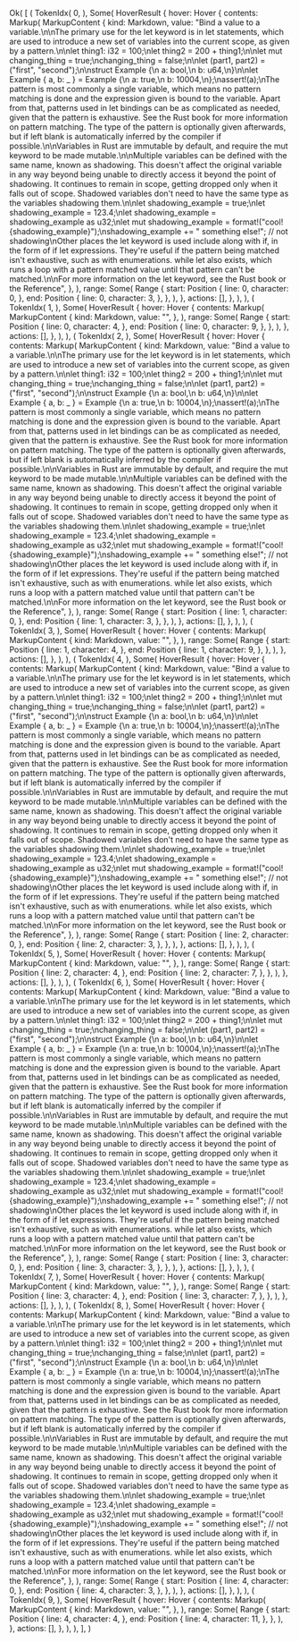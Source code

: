 Ok(
    [
        (
            TokenIdx(
                0,
            ),
            Some(
                HoverResult {
                    hover: Hover {
                        contents: Markup(
                            MarkupContent {
                                kind: Markdown,
                                value: "Bind a value to a variable.\n\nThe primary use for the let keyword is in let statements, which are used to introduce a new set of variables into the current scope, as given by a pattern.\n\nlet thing1: i32 = 100;\nlet thing2 = 200 + thing1;\n\nlet mut changing_thing = true;\nchanging_thing = false;\n\nlet (part1, part2) = (\"first\", \"second\");\n\nstruct Example {\n    a: bool,\n    b: u64,\n}\n\nlet Example { a, b: _ } = Example {\n    a: true,\n    b: 10004,\n};\nassert!(a);\nThe pattern is most commonly a single variable, which means no pattern matching is done and the expression given is bound to the variable. Apart from that, patterns used in let bindings can be as complicated as needed, given that the pattern is exhaustive. See the Rust book for more information on pattern matching. The type of the pattern is optionally given afterwards, but if left blank is automatically inferred by the compiler if possible.\n\nVariables in Rust are immutable by default, and require the mut keyword to be made mutable.\n\nMultiple variables can be defined with the same name, known as shadowing. This doesn't affect the original variable in any way beyond being unable to directly access it beyond the point of shadowing. It continues to remain in scope, getting dropped only when it falls out of scope. Shadowed variables don't need to have the same type as the variables shadowing them.\n\nlet shadowing_example = true;\nlet shadowing_example = 123.4;\nlet shadowing_example = shadowing_example as u32;\nlet mut shadowing_example = format!(\"cool! {shadowing_example}\");\nshadowing_example += \" something else!\"; // not shadowing\nOther places the let keyword is used include along with if, in the form of if let expressions. They're useful if the pattern being matched isn't exhaustive, such as with enumerations. while let also exists, which runs a loop with a pattern matched value until that pattern can't be matched.\n\nFor more information on the let keyword, see the Rust book or the Reference",
                            },
                        ),
                        range: Some(
                            Range {
                                start: Position {
                                    line: 0,
                                    character: 0,
                                },
                                end: Position {
                                    line: 0,
                                    character: 3,
                                },
                            },
                        ),
                    },
                    actions: [],
                },
            ),
        ),
        (
            TokenIdx(
                1,
            ),
            Some(
                HoverResult {
                    hover: Hover {
                        contents: Markup(
                            MarkupContent {
                                kind: Markdown,
                                value: "",
                            },
                        ),
                        range: Some(
                            Range {
                                start: Position {
                                    line: 0,
                                    character: 4,
                                },
                                end: Position {
                                    line: 0,
                                    character: 9,
                                },
                            },
                        ),
                    },
                    actions: [],
                },
            ),
        ),
        (
            TokenIdx(
                2,
            ),
            Some(
                HoverResult {
                    hover: Hover {
                        contents: Markup(
                            MarkupContent {
                                kind: Markdown,
                                value: "Bind a value to a variable.\n\nThe primary use for the let keyword is in let statements, which are used to introduce a new set of variables into the current scope, as given by a pattern.\n\nlet thing1: i32 = 100;\nlet thing2 = 200 + thing1;\n\nlet mut changing_thing = true;\nchanging_thing = false;\n\nlet (part1, part2) = (\"first\", \"second\");\n\nstruct Example {\n    a: bool,\n    b: u64,\n}\n\nlet Example { a, b: _ } = Example {\n    a: true,\n    b: 10004,\n};\nassert!(a);\nThe pattern is most commonly a single variable, which means no pattern matching is done and the expression given is bound to the variable. Apart from that, patterns used in let bindings can be as complicated as needed, given that the pattern is exhaustive. See the Rust book for more information on pattern matching. The type of the pattern is optionally given afterwards, but if left blank is automatically inferred by the compiler if possible.\n\nVariables in Rust are immutable by default, and require the mut keyword to be made mutable.\n\nMultiple variables can be defined with the same name, known as shadowing. This doesn't affect the original variable in any way beyond being unable to directly access it beyond the point of shadowing. It continues to remain in scope, getting dropped only when it falls out of scope. Shadowed variables don't need to have the same type as the variables shadowing them.\n\nlet shadowing_example = true;\nlet shadowing_example = 123.4;\nlet shadowing_example = shadowing_example as u32;\nlet mut shadowing_example = format!(\"cool! {shadowing_example}\");\nshadowing_example += \" something else!\"; // not shadowing\nOther places the let keyword is used include along with if, in the form of if let expressions. They're useful if the pattern being matched isn't exhaustive, such as with enumerations. while let also exists, which runs a loop with a pattern matched value until that pattern can't be matched.\n\nFor more information on the let keyword, see the Rust book or the Reference",
                            },
                        ),
                        range: Some(
                            Range {
                                start: Position {
                                    line: 1,
                                    character: 0,
                                },
                                end: Position {
                                    line: 1,
                                    character: 3,
                                },
                            },
                        ),
                    },
                    actions: [],
                },
            ),
        ),
        (
            TokenIdx(
                3,
            ),
            Some(
                HoverResult {
                    hover: Hover {
                        contents: Markup(
                            MarkupContent {
                                kind: Markdown,
                                value: "",
                            },
                        ),
                        range: Some(
                            Range {
                                start: Position {
                                    line: 1,
                                    character: 4,
                                },
                                end: Position {
                                    line: 1,
                                    character: 9,
                                },
                            },
                        ),
                    },
                    actions: [],
                },
            ),
        ),
        (
            TokenIdx(
                4,
            ),
            Some(
                HoverResult {
                    hover: Hover {
                        contents: Markup(
                            MarkupContent {
                                kind: Markdown,
                                value: "Bind a value to a variable.\n\nThe primary use for the let keyword is in let statements, which are used to introduce a new set of variables into the current scope, as given by a pattern.\n\nlet thing1: i32 = 100;\nlet thing2 = 200 + thing1;\n\nlet mut changing_thing = true;\nchanging_thing = false;\n\nlet (part1, part2) = (\"first\", \"second\");\n\nstruct Example {\n    a: bool,\n    b: u64,\n}\n\nlet Example { a, b: _ } = Example {\n    a: true,\n    b: 10004,\n};\nassert!(a);\nThe pattern is most commonly a single variable, which means no pattern matching is done and the expression given is bound to the variable. Apart from that, patterns used in let bindings can be as complicated as needed, given that the pattern is exhaustive. See the Rust book for more information on pattern matching. The type of the pattern is optionally given afterwards, but if left blank is automatically inferred by the compiler if possible.\n\nVariables in Rust are immutable by default, and require the mut keyword to be made mutable.\n\nMultiple variables can be defined with the same name, known as shadowing. This doesn't affect the original variable in any way beyond being unable to directly access it beyond the point of shadowing. It continues to remain in scope, getting dropped only when it falls out of scope. Shadowed variables don't need to have the same type as the variables shadowing them.\n\nlet shadowing_example = true;\nlet shadowing_example = 123.4;\nlet shadowing_example = shadowing_example as u32;\nlet mut shadowing_example = format!(\"cool! {shadowing_example}\");\nshadowing_example += \" something else!\"; // not shadowing\nOther places the let keyword is used include along with if, in the form of if let expressions. They're useful if the pattern being matched isn't exhaustive, such as with enumerations. while let also exists, which runs a loop with a pattern matched value until that pattern can't be matched.\n\nFor more information on the let keyword, see the Rust book or the Reference",
                            },
                        ),
                        range: Some(
                            Range {
                                start: Position {
                                    line: 2,
                                    character: 0,
                                },
                                end: Position {
                                    line: 2,
                                    character: 3,
                                },
                            },
                        ),
                    },
                    actions: [],
                },
            ),
        ),
        (
            TokenIdx(
                5,
            ),
            Some(
                HoverResult {
                    hover: Hover {
                        contents: Markup(
                            MarkupContent {
                                kind: Markdown,
                                value: "",
                            },
                        ),
                        range: Some(
                            Range {
                                start: Position {
                                    line: 2,
                                    character: 4,
                                },
                                end: Position {
                                    line: 2,
                                    character: 7,
                                },
                            },
                        ),
                    },
                    actions: [],
                },
            ),
        ),
        (
            TokenIdx(
                6,
            ),
            Some(
                HoverResult {
                    hover: Hover {
                        contents: Markup(
                            MarkupContent {
                                kind: Markdown,
                                value: "Bind a value to a variable.\n\nThe primary use for the let keyword is in let statements, which are used to introduce a new set of variables into the current scope, as given by a pattern.\n\nlet thing1: i32 = 100;\nlet thing2 = 200 + thing1;\n\nlet mut changing_thing = true;\nchanging_thing = false;\n\nlet (part1, part2) = (\"first\", \"second\");\n\nstruct Example {\n    a: bool,\n    b: u64,\n}\n\nlet Example { a, b: _ } = Example {\n    a: true,\n    b: 10004,\n};\nassert!(a);\nThe pattern is most commonly a single variable, which means no pattern matching is done and the expression given is bound to the variable. Apart from that, patterns used in let bindings can be as complicated as needed, given that the pattern is exhaustive. See the Rust book for more information on pattern matching. The type of the pattern is optionally given afterwards, but if left blank is automatically inferred by the compiler if possible.\n\nVariables in Rust are immutable by default, and require the mut keyword to be made mutable.\n\nMultiple variables can be defined with the same name, known as shadowing. This doesn't affect the original variable in any way beyond being unable to directly access it beyond the point of shadowing. It continues to remain in scope, getting dropped only when it falls out of scope. Shadowed variables don't need to have the same type as the variables shadowing them.\n\nlet shadowing_example = true;\nlet shadowing_example = 123.4;\nlet shadowing_example = shadowing_example as u32;\nlet mut shadowing_example = format!(\"cool! {shadowing_example}\");\nshadowing_example += \" something else!\"; // not shadowing\nOther places the let keyword is used include along with if, in the form of if let expressions. They're useful if the pattern being matched isn't exhaustive, such as with enumerations. while let also exists, which runs a loop with a pattern matched value until that pattern can't be matched.\n\nFor more information on the let keyword, see the Rust book or the Reference",
                            },
                        ),
                        range: Some(
                            Range {
                                start: Position {
                                    line: 3,
                                    character: 0,
                                },
                                end: Position {
                                    line: 3,
                                    character: 3,
                                },
                            },
                        ),
                    },
                    actions: [],
                },
            ),
        ),
        (
            TokenIdx(
                7,
            ),
            Some(
                HoverResult {
                    hover: Hover {
                        contents: Markup(
                            MarkupContent {
                                kind: Markdown,
                                value: "",
                            },
                        ),
                        range: Some(
                            Range {
                                start: Position {
                                    line: 3,
                                    character: 4,
                                },
                                end: Position {
                                    line: 3,
                                    character: 7,
                                },
                            },
                        ),
                    },
                    actions: [],
                },
            ),
        ),
        (
            TokenIdx(
                8,
            ),
            Some(
                HoverResult {
                    hover: Hover {
                        contents: Markup(
                            MarkupContent {
                                kind: Markdown,
                                value: "Bind a value to a variable.\n\nThe primary use for the let keyword is in let statements, which are used to introduce a new set of variables into the current scope, as given by a pattern.\n\nlet thing1: i32 = 100;\nlet thing2 = 200 + thing1;\n\nlet mut changing_thing = true;\nchanging_thing = false;\n\nlet (part1, part2) = (\"first\", \"second\");\n\nstruct Example {\n    a: bool,\n    b: u64,\n}\n\nlet Example { a, b: _ } = Example {\n    a: true,\n    b: 10004,\n};\nassert!(a);\nThe pattern is most commonly a single variable, which means no pattern matching is done and the expression given is bound to the variable. Apart from that, patterns used in let bindings can be as complicated as needed, given that the pattern is exhaustive. See the Rust book for more information on pattern matching. The type of the pattern is optionally given afterwards, but if left blank is automatically inferred by the compiler if possible.\n\nVariables in Rust are immutable by default, and require the mut keyword to be made mutable.\n\nMultiple variables can be defined with the same name, known as shadowing. This doesn't affect the original variable in any way beyond being unable to directly access it beyond the point of shadowing. It continues to remain in scope, getting dropped only when it falls out of scope. Shadowed variables don't need to have the same type as the variables shadowing them.\n\nlet shadowing_example = true;\nlet shadowing_example = 123.4;\nlet shadowing_example = shadowing_example as u32;\nlet mut shadowing_example = format!(\"cool! {shadowing_example}\");\nshadowing_example += \" something else!\"; // not shadowing\nOther places the let keyword is used include along with if, in the form of if let expressions. They're useful if the pattern being matched isn't exhaustive, such as with enumerations. while let also exists, which runs a loop with a pattern matched value until that pattern can't be matched.\n\nFor more information on the let keyword, see the Rust book or the Reference",
                            },
                        ),
                        range: Some(
                            Range {
                                start: Position {
                                    line: 4,
                                    character: 0,
                                },
                                end: Position {
                                    line: 4,
                                    character: 3,
                                },
                            },
                        ),
                    },
                    actions: [],
                },
            ),
        ),
        (
            TokenIdx(
                9,
            ),
            Some(
                HoverResult {
                    hover: Hover {
                        contents: Markup(
                            MarkupContent {
                                kind: Markdown,
                                value: "",
                            },
                        ),
                        range: Some(
                            Range {
                                start: Position {
                                    line: 4,
                                    character: 4,
                                },
                                end: Position {
                                    line: 4,
                                    character: 11,
                                },
                            },
                        ),
                    },
                    actions: [],
                },
            ),
        ),
    ],
)